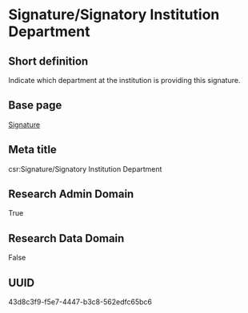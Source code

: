 # Signature/Signatory Institution Department
## Short definition
Indicate which department at the institution is providing this signature.
## Base page
[Signature](../Objects/Signature.md)
## Meta title
csr:Signature/Signatory Institution Department
## Research Admin Domain
True
## Research Data Domain
False
## UUID
43d8c3f9-f5e7-4447-b3c8-562edfc65bc6
